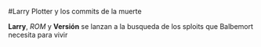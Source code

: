 #Larry Plotter y los commits de la muerte

**Larry**, *ROM* y **Versión** se lanzan a la busqueda de los sploits que Balbemort necesita para vivir
